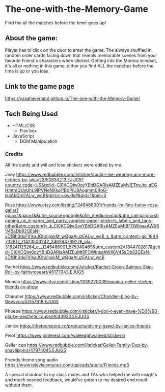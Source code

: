 # The-one-with-the-Memory-Game
Find the all the matches before the timer goes up! 

 
## About the game: 
Player has to click on the door to enter the game. The always shuffled in random order cards facing down that reveals memorable scenes from your favorite Friend's characters when clicked. Getting into the Monica mindset, it's all or nothing in this game, either you find ALL the matches before the time is up or you lose.

## Link to the game page
https://yasahaverland.github.io/The-one-with-the-Memory-Game/
 
## Tech Being Used 
* HTML/CSS  
    * Flex box 
* JavaScript 
    * DOM Manipulation 

### Credits 
All the cards and will and lose stickers were edited by me.

Joey 
https://www.redbubble.com/i/sticker/could-I-be-wearing-any-more-clothes-by-juliax23/50830213.EJUG5?country_code=US&gclid=Cj0KCQjw0oyYBhDGARIsAMZEuMvlETnvJto_qEGHmtmQUxUhL9IPVNeNXkg1fBgPlU8Aogmm04oG-isaAkQmEALw_wcB&gclsrc=aw.ds#&gid=1&pid=3

Ross
https://www.etsy.com/listing/1246486901/friends-im-fine-funny-ross-gellar?gpla=1&gao=1&&utm_source=google&utm_medium=cpc&utm_campaign=shopping_us_d-paper_and_party_supplies-paper-stickers_labels_and_tags-other&utm_custom1=_k_Cj0KCQjw0oyYBhDGARIsAMZEuMt8FOWInsaAWX6V45aDb82QEaN-xDfBh3duFll1kaJOholpxkM_wQgaAluzEALw_wcB_k_&utm_content=go_1844702817_71423500242_346364769276_pla-316241129264_c__1246486901_575040469&utm_custom2=1844702817&gclid=Cj0KCQjw0oyYBhDGARIsAMZEuMt8FOWInsaAWX6V45aDb82QEaN-xDfBh3duFll1kaJOholpxkM_wQgaAluzEALw_wcB

Rachel 
https://www.redbubble.com/i/sticker/Rachel-Green-Salmon-Skin-Roll-by-faithyroseart/46177043.EJUG5

Monica
https://www.etsy.com/listing/1039220039/monica-geller-sticker-friends-tv-show

Chandler
https://www.redbubble.com/i/sticker/Chandler-bing-by-Devvvon/53157818.EJUG5

Phoebe
https://www.redbubble.com/i/sticker/I-don-t-even-have-%D0%B0-pla-by-aestheticcause/90449304.EJUG5

Jenice
https://thetoonstore.co/products/oh-my-gawd-by-janice-friends

Pivot
https://www.pinterest.com/waleedghwaleed/stickers/

Geller cup
https://www.redbubble.com/i/sticker/Geller-Family-Cup-by-shaylikipnis/47974045.EJUG5

Friends theme song audio
https://www.televisiontunes.com/uploads/audio/Friends.mp3

A special shoutout to my class mates and TAs who helped me with insights and much needed feedback, would've gotten to my desired end result without them.
